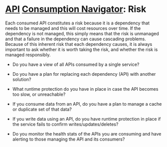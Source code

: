 # [API](../../) [Consumption Navigator](../): Risk

Each consumed API constitutes a risk because it is a dependency that needs to be managed and this will cost resources over time. If the dependency is not managed, this simply means that the risk is unmanaged and that a failure in the dependency can cause cascading problems. Because of this inherent risk that each dependency causes, it is always important to ask whether it is worth taking the risk, and whether the risk is managed responsibly.

* Do you have a view of all APIs consumed by a single service?
  
* Do you have a plan for replacing each dependency (API) with another solution?
  
* What runtime protection do you have in place in case the API becomes too slow, or unreachable?
  
* If you consume data from an API, do you have a plan to manage a cache or duplicate set of that data?
  
* If you write data using an API, do you have runtime protection in place if the service fails to confirm writes/updates/deletes?
  
* Do you monitor the health stats of the APIs you are consuming and have alerting to those managing the API and its consumers?
